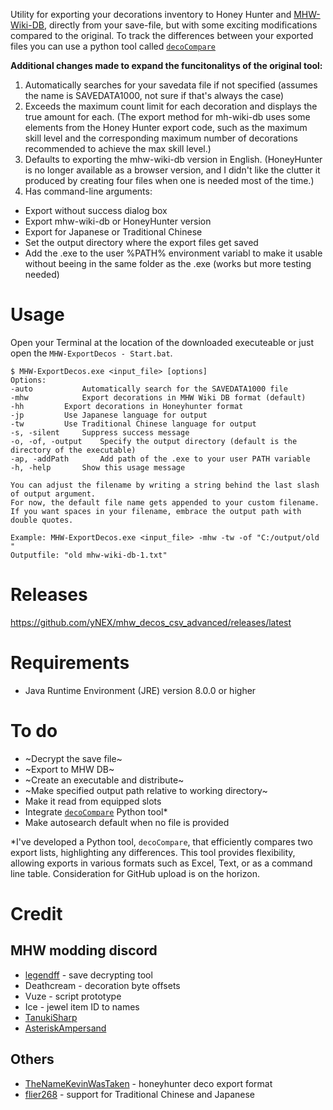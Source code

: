 Utility for exporting your decorations inventory to Honey Hunter and [MHW-Wiki-DB](https://mhw.wiki-db.com/sim/?hl=en), directly from your save-file, but with some exciting modifications compared to the original. To track the differences between your exported files you can use a python tool called [`decoCompare`](https://github.com/yNEX/MHW_decoExportCompare)

**Additional changes made to expand the funcitonalitys of the original tool:**
1. Automatically searches for your savedata file if not specified (assumes the name is SAVEDATA1000, not sure if that's always the case)
2. Exceeds the maximum count limit for each decoration and displays the true amount for each. (The export method for mh-wiki-db uses some elements from the Honey Hunter export code, such as the maximum skill level and the corresponding maximum number of decorations recommended to achieve the max skill level.)
3. Defaults to exporting the mhw-wiki-db version in English. (HoneyHunter is no longer available as a browser version, and I didn't like the clutter it produced by creating four files when one is needed most of the time.)
4. Has command-line arguments:
- Export without success dialog box
- Export mhw-wiki-db or HoneyHunter version
- Export for Japanese or Traditional Chinese
- Set the output directory where the export files get saved
- Add the .exe to the user %PATH% environment variabl to make it usable without beeing in the same folder as the .exe (works but more testing needed)

# Usage 
Open your Terminal at the location of the downloaded executeable or just open the `MHW-ExportDecos - Start.bat`.
```
$ MHW-ExportDecos.exe <input_file> [options]
Options:
-auto			Automatically search for the SAVEDATA1000 file
-mhw			Export decorations in MHW Wiki DB format (default)
-hh			Export decorations in Honeyhunter format
-jp			Use Japanese language for output
-tw			Use Traditional Chinese language for output
-s, -silent		Suppress success message
-o, -of, -output	Specify the output directory (default is the directory of the executable)
-ap, -addPath		Add path of the .exe to your user PATH variable
-h, -help		Show this usage message

You can adjust the filename by writing a string behind the last slash of output argument.
For now, the default file name gets appended to your custom filename.
If you want spaces in your filename, embrace the output path with double quotes.

Example: MHW-ExportDecos.exe <input_file> -mhw -tw -of "C:/output/old "
Outputfile: "old mhw-wiki-db-1.txt"
```
# Releases
https://github.com/yNEX/mhw_decos_csv_advanced/releases/latest


# Requirements
* Java Runtime Environment (JRE) version 8.0.0 or higher


# To do
* ~Decrypt the save file~
* ~Export to MHW DB~
* ~Create an executable and distribute~
* ~Make specified output path relative to working directory~
* Make it read from equipped slots
* Integrate [`decoCompare`](https://github.com/yNEX/MHW_decoExportCompare) Python tool*
* Make autosearch default when no file is provided

*I've developed a Python tool, `decoCompare`, that efficiently compares two export lists, highlighting any differences. This tool provides flexibility, allowing exports in various formats such as Excel, Text, or as a command line table. Consideration for GitHub upload is on the horizon.


# Credit
## MHW modding discord
* [legendff](https://github.com/LEGENDFF/mhw-Savecrypt) - save decrypting tool
* Deathcream - decoration byte offsets
* Vuze - script prototype
* Ice - jewel item ID to names
* [TanukiSharp](https://github.com/TanukiSharp/MHWSaveUtils)
* [AsteriskAmpersand](https://github.com/AsteriskAmpersand/MHW-Save-Editor)
## Others
* [TheNameKevinWasTaken](https://github.com/TheNameKevinWasTaken/mhw-deco-exporter) - honeyhunter deco export format
* [flier268](https://github.com/flier268) - support for Traditional Chinese and Japanese
